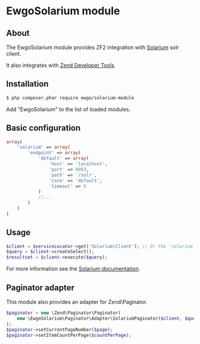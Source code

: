 # EwgoSolarium module

## About

The EwgoSolarium module provides ZF2 integration with [Solarium](http://www.solarium-project.org) solr client.

It also integrates with [Zend Developer Tools](https://github.com/zendframework/ZendDeveloperTools).

## Installation

``` bash
$ php composer.phar require ewgo/solarium-module
```

Add "EwgoSolarium" to the list of loaded modules.

## Basic configuration

```php
array(
    'solarium' => array(
        'endpoint' => array(
            'default' => array(
                'host' => 'localhost',
                'port' => 8983,
                'path' => '/solr',
                'core' => 'default',
                'timeout' => 5
            )
            //...
        )
    )
)
```

## Usage

```php
$client = $serviceLocator->get('Solarium\Client'); // Or the 'solarium' alias
$query = $client->createSelect();
$resultset = $client->execute($query);
```

For more information see the [Solarium documentation](http://www.solarium-project.org/documentation/).

## Paginator adapter
This module also provides an adapter for Zend\Paginator.
```php
$paginator = new \Zend\Paginator\Paginator(
    new \EwgoSolarium\Paginator\Adapter\SolariumPaginator($client, $query)
);
$paginator->setCurrentPageNumber($page);
$paginator->setItemCountPerPage($countPerPage);
```